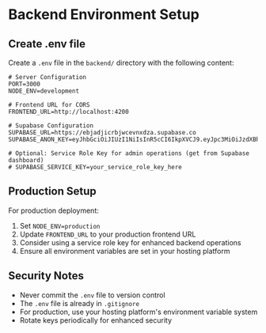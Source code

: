 # Backend Environment Setup

## Create .env file

Create a `.env` file in the `backend/` directory with the following content:

```env
# Server Configuration
PORT=3000
NODE_ENV=development

# Frontend URL for CORS
FRONTEND_URL=http://localhost:4200

# Supabase Configuration
SUPABASE_URL=https://ebjadjicrbjwcevnxdza.supabase.co
SUPABASE_ANON_KEY=eyJhbGciOiJIUzI1NiIsInR5cCI6IkpXVCJ9.eyJpc3MiOiJzdXBhYmFzZSIsInJlZiI6ImViamFkamljcmJqd2Nldm54ZHphIiwicm9sZSI6ImFub24iLCJpYXQiOjE3NTc3ODg1ODgsImV4cCI6MjA3MzM2NDU4OH0.mST0KB8OzeiG2wf2IV5_HpFlcqofq0V7EPmO_dYumYE

# Optional: Service Role Key for admin operations (get from Supabase dashboard)
# SUPABASE_SERVICE_KEY=your_service_role_key_here
```

## Production Setup

For production deployment:

1. Set `NODE_ENV=production`
2. Update `FRONTEND_URL` to your production frontend URL
3. Consider using a service role key for enhanced backend operations
4. Ensure all environment variables are set in your hosting platform

## Security Notes

- Never commit the `.env` file to version control
- The `.env` file is already in `.gitignore`
- For production, use your hosting platform's environment variable system
- Rotate keys periodically for enhanced security
